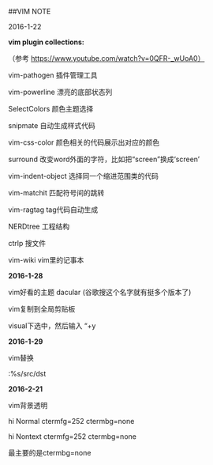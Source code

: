 ##VIM NOTE

2016-1-22 

**vim plugin collections:**

（参考 https://www.youtube.com/watch?v=0QFR-_wUoA0）

vim-pathogen  插件管理工具

vim-powerline 漂亮的底部状态列

SelectColors 颜色主题选择

snipmate  自动生成样式代码

vim-css-color  颜色相关的代码展示出对应的颜色

surround  改变word外面的字符，比如把“screen”换成‘screen’

vim-indent-object 选择同一个缩进范围类的代码

vim-matchit 匹配符号间的跳转

vim-ragtag tag代码自动生成

NERDtree 工程结构

ctrlp 搜文件

vim-wiki vim里的记事本

 

**2016-1-28**

vim好看的主题 dacular (谷歌搜这个名字就有挺多个版本了)

vim复制到全局剪贴板

visual下选中，然后输入 “+y

**2016-1-29**

vim替换

:%s/src/dst

 

**2016-2-21**

vim背景透明

hi Normal  ctermfg=252 ctermbg=none

hi Nontext  ctermfg=252 ctermbg=none

最主要的是ctermbg=none